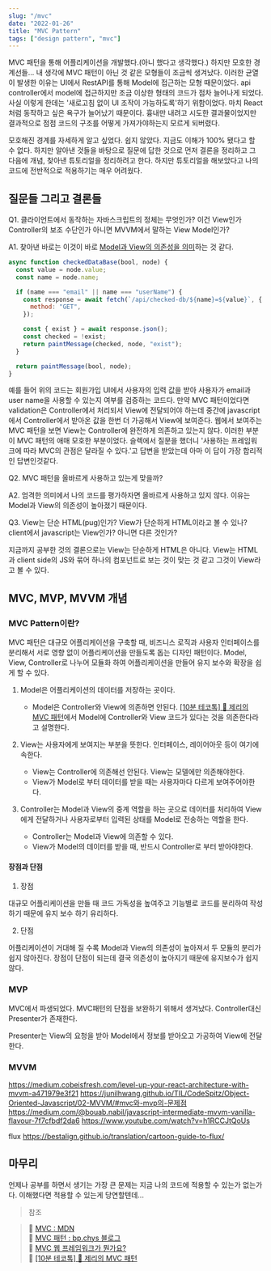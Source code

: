 ```yaml
---
slug: "/mvc"
date: "2022-01-26"
title: "MVC Pattern"
tags: ["design pattern", "mvc"]
---
```


MVC 패턴을 통해 어플리케이션을 개발했다.(아니 했다고 생각했다.) 하지만 모호한 경계선들... 내 생각에 MVC 패턴이 아닌 것 같은 모형들이 조금씩 생겨났다. 이러한 균열이 발생한 이유는 UI에서 RestAPI를 통해 Model에 접근하는 모형 때문이었다. api controller에서 model에 접근하지만 조금 이상한 형태의 코드가 점차 늘어나게 되었다. 사실 이렇게 한데는 '새로고침 없이 UI 조작이 가능하도록'하기 위함이었다. 마치 React 처럼 동작하고 싶은 욕구가 늘어났기 때문이다. 흉내만 내려고 시도한 결과물이었지만 결과적으로 점점 코드의 구조를 어떻게 가져가야하는지 모르게 되버렸다.

모호해진 경계를 자세하게 알고 싶었다. 쉽지 않았다. 지금도 이해가 100% 됐다고 할 수 없다. 하지만 알아낸 것들을 바탕으로 질문에 답한 것으로 먼저 결론을 정리하고 그 다음에 개념, 찾아낸 튜토리얼을 정리하려고 한다. 하지만 튜토리얼을 해보았다고 나의 코드에 전반적으로 적용하기는 매우 어려웠다.

## 질문들 그리고 결론들

Q1. 클라이언트에서 동작하는 자바스크립트의 정체는 무엇인가? 이건 View인가 Controller의 보조 수단인가 아니면 MVVM에서 말하는 View Model인가?

A1. 찾아낸 바로는 이것이 바로 [Model과 View의 의존성을 의미](https://junilhwang.github.io/TIL/CodeSpitz/Object-Oriented-Javascript/02-MVVM/#전체-코드)하는 것 같다.

```js
async function checkedDataBase(bool, node) {
  const value = node.value;
  const name = node.name;

  if (name === "email" || name === "userName") {
    const response = await fetch(`/api/checked-db/${name}=${value}`, {
      method: "GET",
    });

    const { exist } = await response.json();
    const checked = !exist;
    return paintMessage(checked, node, "exist");
  }

  return paintMessage(bool, node);
}
```

예를 들어 위의 코드는 회원가입 UI에서 사용자의 입력 값을 받아 사용자가 email과 user name을 사용할 수 있는지 여부를 검증하는 코드다. 만약 MVC 패턴이었다면 validation은 Controller에서 처리되서 View에 전달되어야 하는데 중간에 javascript에서 Controller에서 받아온 값을 한번 더 가공해서 View에 보여준다. 웹에서 보여주는 MVC 패턴을 보면 View는 Controller에 완전하게 의존하고 있는지 않다. 이러한 부분이 MVC 패턴의 애매 모호한 부분이었다. 슬렉에서 질문을 했더니 '사용하는 프레임워크에 따라 MVC의 관점은 달라질 수 있다.'고 답변을 받았는데 아마 이 답이 가장 합리적인 답변인것같다.

Q2. MVC 패턴을 올바르게 사용하고 있는게 맞을까?

A2. 엄격한 의미에서 나의 코드를 평가하자면 올바르게 사용하고 있지 않다. 이유는 Model과 View의 의존성이 높아졌기 때문이다.

Q3. View는 단순 HTML(pug)인가? View가 단순하게 HTML이라고 볼 수 있나? client에서 javascript는 View인가? 아니면 다른 것인가?

지금까지 공부한 것의 결론으로는 View는 단순하게 HTML은 아니다. View는 HTML과 client side의 JS와 묶어 하나의 컴포넌트로 보는 것이 맞는 것 같고 그것이 View라고 볼 수 있다.

## MVC, MVP, MVVM 개념

### MVC Pattern이란?

MVC 패턴은 대규모 어플리케이션을 구축할 때, 비즈니스 로직과 사용자 인터페이스를 분리해서 서로 영향 없이 어플리케이션을 만들도록 돕는 디자인 패턴이다. Model, View, Controller로 나누어 모듈화 하여 어플리케이션을 만들어 유지 보수와 확장을 쉽게 할 수 있다.

1. Model은 어플리케이션의 데이터를 저장하는 곳이다.

   - Model은 Controller와 View에 의존하면 안된다. [[10분 테코톡] 🧀 제리의 MVC 패턴](https://youtu.be/ogaXW6KPc8I)에서 Model에 Controller와 View 코드가 있다는 것을 의존한다라고 설명한다.

2. View는 사용자에게 보여지는 부분을 뜻한다. 인터페이스, 레이어아웃 등이 여기에 속한다.

   - View는 Controller에 의존해선 안된다. View는 모델에만 의존해야한다.
   - View가 Model로 부터 데이터를 받을 때는 사용자마다 다르게 보여주어야한다.

3. Controller는 Model과 View의 중계 역할을 하는 곳으로 데이터를 처리하여 View에게 전달하거나 사용자로부터 입력된 상태를 Model로 전송하는 역할을 한다.

   - Controller는 Model과 View에 의존할 수 있다.
   - View가 Model의 데이터를 받을 때, 반드시 Controller로 부터 받아야한다.

#### 장점과 단점

1. 장점

대규모 어플리케이션을 만들 때 코드 가독성을 높여주고 기능별로 코드를 분리하여 작성하기 때문에 유지 보수 하기 유리하다.

2. 단점

어플리케이션이 거대해 질 수록 Model과 View의 의존성이 높아져서 두 모듈의 분리가 쉽지 않아진다. 장점이 단점이 되는데 결국 의존성이 높아지기 때문에 유지보수가 쉽지 않다.

### MVP

MVC에서 파생되었다. MVC패턴의 단점을 보완하기 위해서 생겨났다. Controller대신 Presenter가 존재한다.

Presenter는 View의 요청을 받아 Model에서 정보를 받아오고 가공하여 View에 전달한다.

### MVVM

https://medium.cobeisfresh.com/level-up-your-react-architecture-with-mvvm-a471979e3f21
https://junilhwang.github.io/TIL/CodeSpitz/Object-Oriented-Javascript/02-MVVM/#mvc와-mvp의-문제점
https://medium.com/@bouab.nabil/javascript-intermediate-mvvm-vanilla-flavour-7f7cfbdf2da6
https://www.youtube.com/watch?v=h1RCCJtQoUs

flux
https://bestalign.github.io/translation/cartoon-guide-to-flux/

## 마무리

언제나 공부를 하면서 생기는 가장 큰 문제는 지금 나의 코드에 적용할 수 있는가 없는가다. 이해했다면 적용할 수 있는게 당연할텐데...

> 참조

> 📃 [MVC : MDN](https://developer.mozilla.org/ko/docs/Glossary/MVC)  
> 📃 [MVC 패턴 : bp.chys 블로그](https://velog.io/@ljinsk3/MVC-%ED%8C%A8%ED%84%B4)  
> 🎥 [MVC 웹 프레임워크가 뭔가요?](https://youtu.be/AERY1ZGoYc8)  
> 🎥 [[10분 테코톡] 🧀 제리의 MVC 패턴](https://youtu.be/ogaXW6KPc8I)
